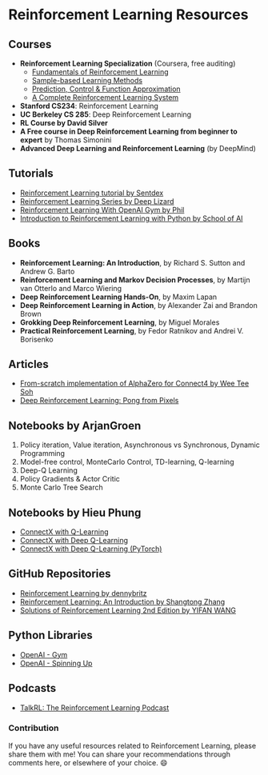 # Reinforcement Learning Resources

## Courses

- **Reinforcement Learning Specialization** (Coursera, free auditing)
  - [Fundamentals of Reinforcement Learning](https://www.coursera.org/learn/fundamentals-of-reinforcement-learning)
  - [Sample-based Learning Methods](https://www.coursera.org/learn/sample-based-learning-methods)
  - [Prediction, Control & Function Approximation](https://www.coursera.org/learn/prediction-control-function-approximation)
  - [A Complete Reinforcement Learning System](https://www.coursera.org/learn/complete-reinforcement-learning-system)
- **Stanford CS234**: Reinforcement Learning
- **UC Berkeley CS 285**: Deep Reinforcement Learning
- **RL Course by David Silver**
- **A Free course in Deep Reinforcement Learning from beginner to expert** by Thomas Simonini
- **Advanced Deep Learning and Reinforcement Learning** (by DeepMind)

## Tutorials

- [Reinforcement Learning tutorial by Sentdex](https://www.youtube.com/user/sentdex)
- [Reinforcement Learning Series by Deep Lizard](https://deeplizard.com/learn/video/PyQNfsGUnQA)
- [Reinforcement Learning With OpenAI Gym by Phil](https://www.youtube.com/watch?v=JNKvJEzuNsc)
- [Introduction to Reinforcement Learning with Python by School of AI](https://www.youtube.com/playlist?list=PLZbbT5o_s2xqYzmhtzyx6Skn8mELF0Nnq)

## Books

- **Reinforcement Learning: An Introduction**, by Richard S. Sutton and Andrew G. Barto
- **Reinforcement Learning and Markov Decision Processes**, by Martijn van Otterlo and Marco Wiering
- **Deep Reinforcement Learning Hands-On**, by Maxim Lapan
- **Deep Reinforcement Learning in Action**, by Alexander Zai and Brandon Brown
- **Grokking Deep Reinforcement Learning**, by Miguel Morales
- **Practical Reinforcement Learning**, by Fedor Ratnikov and Andrei V. Borisenko

## Articles

- [From-scratch implementation of AlphaZero for Connect4 by Wee Tee Soh](https://medium.com/@weeteesoh/from-scratch-implementation-of-alphazero-for-connect4-b76d5588a14a)
- [Deep Reinforcement Learning: Pong from Pixels](http://karpathy.github.io/2016/05/31/rl/)

## Notebooks by ArjanGroen

1. Policy iteration, Value iteration, Asynchronous vs Synchronous, Dynamic Programming
2. Model-free control, MonteCarlo Control, TD-learning, Q-learning
3. Deep-Q Learning
4. Policy Gradients & Actor Critic
5. Monte Carlo Tree Search

## Notebooks by Hieu Phung

- [ConnectX with Q-Learning](https://www.kaggle.com/)
- [ConnectX with Deep Q-Learning](https://www.kaggle.com/)
- [ConnectX with Deep Q-Learning (PyTorch)](https://www.kaggle.com/)

## GitHub Repositories

- [Reinforcement Learning by dennybritz](https://github.com/dennybritz/reinforcement-learning)
- [Reinforcement Learning: An Introduction by Shangtong Zhang](https://github.com/ShangtongZhang/reinforcement-learning-an-introduction)
- [Solutions of Reinforcement Learning 2nd Edition by YIFAN WANG](https://github.com/)

## Python Libraries

- [OpenAI - Gym](https://gym.openai.com/)
- [OpenAI - Spinning Up](https://spinningup.openai.com/en/latest/)

## Podcasts

- [TalkRL: The Reinforcement Learning Podcast](https://www.talkrl.com/)

### Contribution

If you have any useful resources related to Reinforcement Learning, please share them with me! You can share your recommendations through comments here, or elsewhere of your choice. 😄
